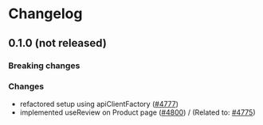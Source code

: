 # Changelog

## 0.1.0 (not released)

### Breaking changes

### Changes

* refactored setup using apiClientFactory ([#4777](https://github.com/DivanteLtd/vue-storefront/issues/4777))
* implemented useReview on Product page ([#4800](https://github.com/DivanteLtd/vue-storefront/issues/4800)) / (Related to: [#4775](https://github.com/DivanteLtd/vue-storefront/issues/4775))
